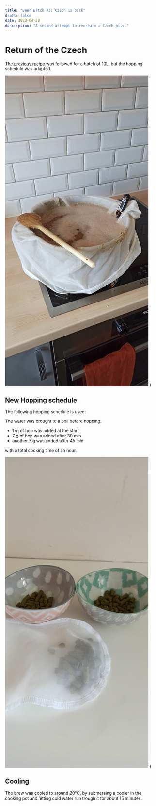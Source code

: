 ```yaml
---
title: "Beer Batch #3: Czech is back"
draft: false
date: 2023-04-30
description: "A second attempt to recreate a Czech pils."
---
```


# Return of the Czech

[The previous recipe](https://theoafidian.github.io/batches/batch-2/) was followed for a batch of 10L, but the hopping schedule was adapted. 

![the brewing kettle, with a brew-in-the-bag setup](/img/batch-3/brewing-kettle.jpg) )

## New Hopping schedule

The following hopping schedule is used:

The water was brought to a boil before hopping.
- 17g of hop was added at the start
- 7 g of hop was added after 30 min
- another 7 g was added after 45 min

with a total cooking time of an hour.

![The Saaz hop pellets and teh hop sock](/img/batch-3/hop-in-bag.jpg) )

## Cooling

The brew was cooled to around 20°C, by submersing a cooler in the cooking pot and letting cold water run trough it for about 15 minutes.

<!--
### Gravity measurement

- Specific gravity measured: 1.048
- Alcohol percentage expected: 5% 

This alcohol is still relatively high for a Czech pils (they're usually around 4.4%), but I sure won't complain!

## Primary Fermentation

A fastbrew fermenter is used for this batch. Both primary and secondary fermentation should be able to be done in the same reservoir.

- sanitization fastbrewer, airlock and tools used
- yeast pitched and waterlock placed

## Bottling

- Specifig gravity measured: 5% alcohol indeed
- sanitization pump and bottles
- priming sugar added (30g brown sugar) for carbonization
- bottles filled by faucet from fastbrew, with minimal headspace
- bottles were left for at least a week before carbonization was adequate

## Taste
- Too bitter for a pilsner
- Otherwise, nice color, feel and alcohol percentage.

## Recommendations future

- Use hop bag, and be a little less generous with the hop.
- Use a cooler, cooling takes way too long.
-->
